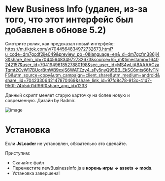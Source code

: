 # New Business Info (удален, из-за того, что этот интерфейс был добавлен в обнове 5.2)
Смотрите ролик, как предсказал новый интерфейс: https://m.tiktok.com/v/7044564834972732673.html?u_code=dm7gcdf2ije049&preview_pb=0&language=en&_d=dm7gcfm386ji43&share_item_id=7044564834972732673&source=h5_m&timestamp=1640242157&user_id=7041949618527880198&sec_user_id=MS4wLjABAAAACzaTqmt2CvW17BUorBtnWB9xxjS6WATZzy4_sFy5nyQ95BB_EkSC6mts66fvTNFG&utm_source=copy&utm_campaign=client_share&utm_medium=android&share_iid=7042330642147870469&share_link_id=97fd8c78-913c-41d7-950f-74b5dd1df96f&share_app_id=1233


Данный скрипт меняет старую карточку на более новую и современную. Дизайн by Radmir.

![image](https://user-images.githubusercontent.com/68365842/146642766-8f473cc0-2a34-42a3-b566-5e518db9ec83.png)


# Установка
Если __JsLoader__ не установлен, обязательно это сделайте.

Приступим:
* Скачайте файл
* Переместите newBusinessInfo.js в __корень игры -> assets -> mods__.
* Установка завершена!
